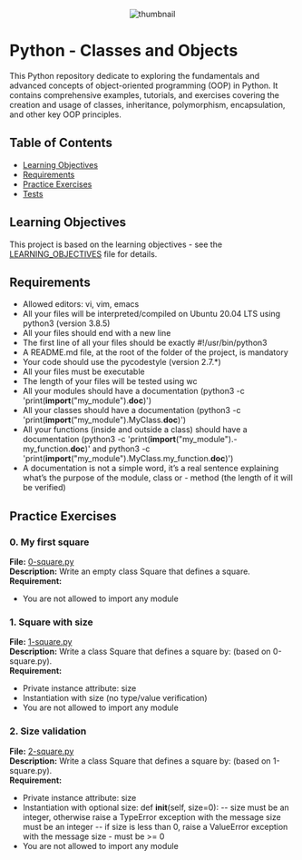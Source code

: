 <p align="center">
<img src="https://s3.eu-west-3.amazonaws.com/hbtn.intranet.project.files/holbertonschool-higher-level_programming+/247/oop-meme.jpg" alt="thumbnail">
</p>

# Python - Classes and Objects

This Python repository dedicate to exploring the fundamentals and advanced concepts of object-oriented programming (OOP) in Python. It contains comprehensive examples, tutorials, and exercises covering the creation and usage of classes, inheritance, polymorphism, encapsulation, and other key OOP principles.  

## Table of Contents
- [Learning Objectives](#learning-objectives)
- [Requirements](#requirements)
- [Practice Exercises](#practice-exercises)
- [Tests](#tests)
## Learning Objectives

This project is based on the learning objectives - see the [LEARNING_OBJECTIVES](https://github.com/Goaty-yagi/holbertonschool-higher_level_programming/blob/main/python-classes/LEANING_OBJECTIVES.md) file for details.

## Requirements
- Allowed editors: vi, vim, emacs
- All your files will be interpreted/compiled on Ubuntu 20.04 LTS using python3 (version 3.8.5)
- All your files should end with a new line
- The first line of all your files should be exactly #!/usr/bin/python3
- A README.md file, at the root of the folder of the project, is mandatory
- Your code should use the pycodestyle (version 2.7.*)
- All your files must be executable
- The length of your files will be tested using wc
- All your modules should have a documentation (python3 -c 'print(__import__("my_module").__doc__)')
- All your classes should have a documentation (python3 -c 'print(__import__("my_module").MyClass.__doc__)')
- All your functions (inside and outside a class) should have a documentation (python3 -c 'print(__import__("my_module").- my_function.__doc__)' and python3 -c 'print(__import__("my_module").MyClass.my_function.__doc__)')
- A documentation is not a simple word, it’s a real sentence explaining what’s the purpose of the module, class or - method (the length of it will be verified)

## Practice Exercises

### 0. My first square

**File:** [0-square.py](https://github.com/Goaty-yagi/holbertonschool-higher_level_programming/blob/main/python-classes/0-square.py)<br>
**Description:** Write an empty class Square that defines a square.<br>
**Requirement:** <br>
- You are not allowed to import any module


### 1. Square with size

**File:** [1-square.py](https://github.com/Goaty-yagi/holbertonschool-higher_level_programming/blob/main/python-classes/1-square.py)<br>
**Description:** Write a class Square that defines a square by: (based on 0-square.py).<br>
**Requirement:** <br>
- Private instance attribute: size
- Instantiation with size (no type/value verification)
- You are not allowed to import any module

### 2. Size validation

**File:** [2-square.py](https://github.com/Goaty-yagi/holbertonschool-higher_level_programming/blob/main/python-classes/2-square.py)<br>
**Description:** Write a class Square that defines a square by: (based on 1-square.py).<br>
**Requirement:** <br>
- Private instance attribute: size
- Instantiation with optional size: def __init__(self, size=0):
-- size must be an integer, otherwise raise a TypeError exception with the message size must be an integer
-- if size is less than 0, raise a ValueError exception with the message size - must be >= 0
- You are not allowed to import any module

